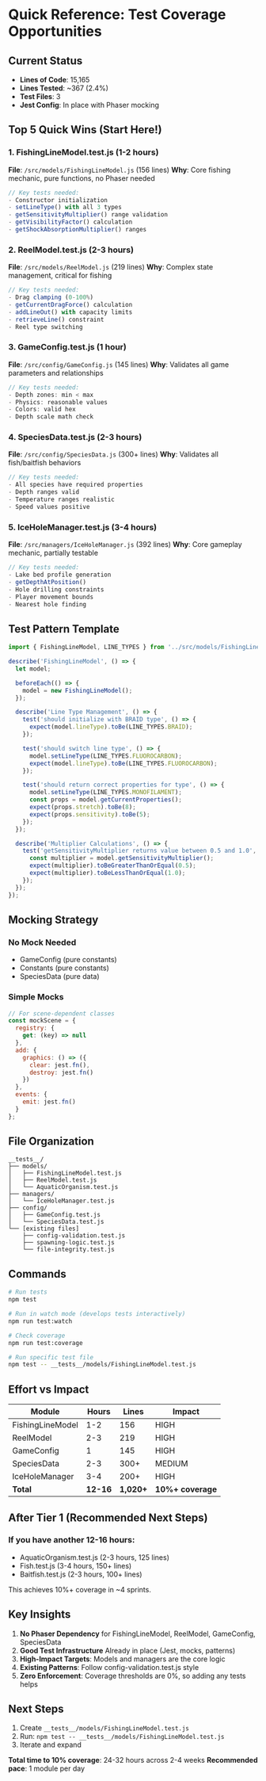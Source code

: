 # Quick Reference: Test Coverage Opportunities

## Current Status
- **Lines of Code**: 15,165
- **Lines Tested**: ~367 (2.4%)
- **Test Files**: 3
- **Jest Config**: In place with Phaser mocking

## Top 5 Quick Wins (Start Here!)

### 1. FishingLineModel.test.js (1-2 hours)
**File**: `/src/models/FishingLineModel.js` (156 lines)
**Why**: Core fishing mechanic, pure functions, no Phaser needed
```javascript
// Key tests needed:
- Constructor initialization
- setLineType() with all 3 types
- getSensitivityMultiplier() range validation
- getVisibilityFactor() calculation
- getShockAbsorptionMultiplier() ranges
```

### 2. ReelModel.test.js (2-3 hours)
**File**: `/src/models/ReelModel.js` (219 lines)
**Why**: Complex state management, critical for fishing
```javascript
// Key tests needed:
- Drag clamping (0-100%)
- getCurrentDragForce() calculation
- addLineOut() with capacity limits
- retrieveLine() constraint
- Reel type switching
```

### 3. GameConfig.test.js (1 hour)
**File**: `/src/config/GameConfig.js` (145 lines)
**Why**: Validates all game parameters and relationships
```javascript
// Key tests needed:
- Depth zones: min < max
- Physics: reasonable values
- Colors: valid hex
- Depth scale math check
```

### 4. SpeciesData.test.js (2-3 hours)
**File**: `/src/config/SpeciesData.js` (300+ lines)
**Why**: Validates all fish/baitfish behaviors
```javascript
// Key tests needed:
- All species have required properties
- Depth ranges valid
- Temperature ranges realistic
- Speed values positive
```

### 5. IceHoleManager.test.js (3-4 hours)
**File**: `/src/managers/IceHoleManager.js` (392 lines)
**Why**: Core gameplay mechanic, partially testable
```javascript
// Key tests needed:
- Lake bed profile generation
- getDepthAtPosition()
- Hole drilling constraints
- Player movement bounds
- Nearest hole finding
```

## Test Pattern Template

```javascript
import { FishingLineModel, LINE_TYPES } from '../src/models/FishingLineModel.js';

describe('FishingLineModel', () => {
  let model;

  beforeEach(() => {
    model = new FishingLineModel();
  });

  describe('Line Type Management', () => {
    test('should initialize with BRAID type', () => {
      expect(model.lineType).toBe(LINE_TYPES.BRAID);
    });

    test('should switch line type', () => {
      model.setLineType(LINE_TYPES.FLUOROCARBON);
      expect(model.lineType).toBe(LINE_TYPES.FLUOROCARBON);
    });

    test('should return correct properties for type', () => {
      model.setLineType(LINE_TYPES.MONOFILAMENT);
      const props = model.getCurrentProperties();
      expect(props.stretch).toBe(8);
      expect(props.sensitivity).toBe(5);
    });
  });

  describe('Multiplier Calculations', () => {
    test('getSensitivityMultiplier returns value between 0.5 and 1.0', () => {
      const multiplier = model.getSensitivityMultiplier();
      expect(multiplier).toBeGreaterThanOrEqual(0.5);
      expect(multiplier).toBeLessThanOrEqual(1.0);
    });
  });
});
```

## Mocking Strategy

### No Mock Needed
- GameConfig (pure constants)
- Constants (pure constants)
- SpeciesData (pure data)

### Simple Mocks
```javascript
// For scene-dependent classes
const mockScene = {
  registry: {
    get: (key) => null
  },
  add: {
    graphics: () => ({
      clear: jest.fn(),
      destroy: jest.fn()
    })
  },
  events: {
    emit: jest.fn()
  }
};
```

## File Organization
```
__tests__/
├── models/
│   ├── FishingLineModel.test.js
│   ├── ReelModel.test.js
│   └── AquaticOrganism.test.js
├── managers/
│   └── IceHoleManager.test.js
├── config/
│   ├── GameConfig.test.js
│   └── SpeciesData.test.js
└── [existing files]
    ├── config-validation.test.js
    ├── spawning-logic.test.js
    └── file-integrity.test.js
```

## Commands
```bash
# Run tests
npm test

# Run in watch mode (develops tests interactively)
npm run test:watch

# Check coverage
npm run test:coverage

# Run specific test file
npm test -- __tests__/models/FishingLineModel.test.js
```

## Effort vs Impact

| Module | Hours | Lines | Impact |
|--------|-------|-------|--------|
| FishingLineModel | 1-2 | 156 | HIGH |
| ReelModel | 2-3 | 219 | HIGH |
| GameConfig | 1 | 145 | HIGH |
| SpeciesData | 2-3 | 300+ | MEDIUM |
| IceHoleManager | 3-4 | 200+ | HIGH |
| **Total** | **12-16** | **1,020+** | **10%+ coverage** |

## After Tier 1 (Recommended Next Steps)

### If you have another 12-16 hours:
- AquaticOrganism.test.js (2-3 hours, 125 lines)
- Fish.test.js (3-4 hours, 150+ lines)
- Baitfish.test.js (2-3 hours, 100+ lines)

This achieves 10%+ coverage in ~4 sprints.

## Key Insights

1. **No Phaser Dependency** for FishingLineModel, ReelModel, GameConfig, SpeciesData
2. **Good Test Infrastructure** Already in place (Jest, mocks, patterns)
3. **High-Impact Targets**: Models and managers are the core logic
4. **Existing Patterns**: Follow config-validation.test.js style
5. **Zero Enforcement**: Coverage thresholds are 0%, so adding any tests helps

## Next Steps

1. Create `__tests__/models/FishingLineModel.test.js`
2. Run: `npm test -- __tests__/models/FishingLineModel.test.js`
3. Iterate and expand

**Total time to 10% coverage**: 24-32 hours across 2-4 weeks
**Recommended pace**: 1 module per day
